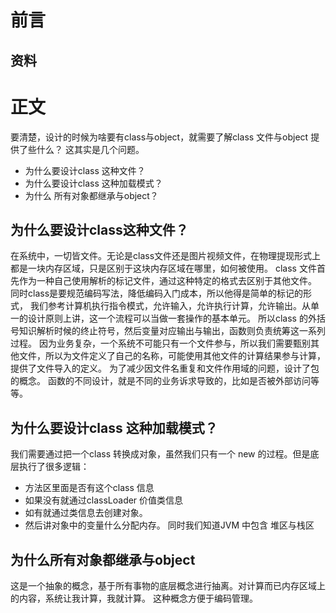 # 前言
## 资料
# 正文
要清楚，设计的时候为啥要有class与object，就需要了解class 文件与object 提供了些什么？
这其实是几个问题。
* 为什么要设计class 这种文件？
* 为什么要设计class 这种加载模式？
* 为什么 所有对象都继承与object？
## 为什么要设计class这种文件？
在系统中，一切皆文件。无论是class文件还是图片视频文件，在物理提现形式上都是一块内存区域，只是区别于这块内存区域在哪里，如何被使用。
class 文件首先作为一种自己使用解析的标记文件，通过这种特定的格式去区别于其他文件。
同时class是要规范编码写法，降低编码入门成本，所以他得是简单的标记的形式，
我们参考计算机执行指令模式，允许输入，允许执行计算，允许输出。从单一的设计原则上讲，这一个流程可以当做一套操作的基本单元。
所以class 的外括号知识解析时候的终止符号，然后变量对应输出与输出，函数则负责统筹这一系列过程。
因为业务复杂，一个系统不可能只有一个文件参与，所以我们需要甄别其他文件，所以为文件定义了自己的名称，可能使用其他文件的计算结果参与计算，提供了文件导入的定义。
为了减少因文件名重复和文件作用域的问题，设计了包的概念。
函数的不同设计，就是不同的业务诉求导致的，比如是否被外部访问等等。
## 为什么要设计class 这种加载模式？
我们需要通过把一个class 转换成对象，虽然我们只有一个 new 的过程。但是底层执行了很多逻辑：
* 方法区里面是否有这个class 信息
* 如果没有就通过classLoader 价值类信息
* 如有就通过类信息去创建对象。
* 然后讲对象中的变量什么分配内存。
同时我们知道JVM 中包含 堆区与栈区 
## 为什么所有对象都继承与object
这是一个抽象的概念，基于所有事物的底层概念进行抽离。对计算而已内存区域上的内容，系统让我计算，我就计算。
这种概念方便于编码管理。